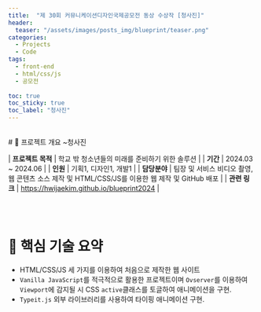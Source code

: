 ```yaml
---
title:  "제 30회 커뮤니케이션디자인국제공모전 동상 수상작 [청사진]"
header:
  teaser: "/assets/images/posts_img/blueprint/teaser.png"
categories:
  - Projects
  - Code
tags:
  - front-end
  - html/css/js
  - 공모전
  
toc: true
toc_sticky: true
toc_label: "청사진"
---
```

<br>
# 📝 프로젝트 개요 ~청사진

| **프로젝트 목적**    | 학교 밖 청소년들의 미래를 준비하기 위한 솔루션                                                                            |
| **기간**    | 2024.03 ~ 2024.06                                                                                      |
| **인원**    | 기획1, 디자인1, 개발1                                                                                         |
| **담당분야**  | 팀장 및 서비스 비디오 촬영,<br>웹 콘텐츠 소스 제작 및 HTML/CSS/JS를 이용한 웹 제작 및 GitHub 배포                                    |
| **관련 링크** | <a href="https://hwijaekim.github.io/blueprint2024" target="_blank">https://hwijaekim.github.io/blueprint2024</a> |

   <br><br>

# 🔑 핵심 기술 요약
- HTML/CSS/JS 세 가지를 이용하여 처음으로 제작한 웹 사이트 <br>
- `Vanilla JavaScript`를 적극적으로 활용한 프로젝트이며 `Ovserver`를 이용하여 `Viewport`에 감지될 시 CSS `active`클래스를 토글하여 애니메이션을 구현. <br>
- `Typeit.js` 외부 라이브러리를 사용하여 타이핑 애니메이션 구현.

<br><br>

